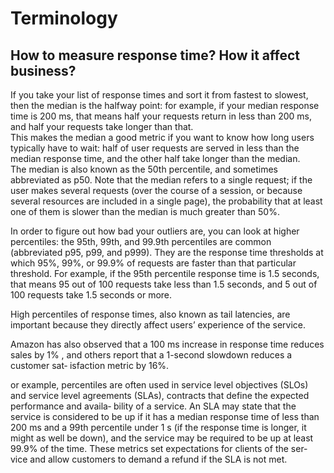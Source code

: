 # Terminology

## How to measure response time? How it affect business?

If you take your list of response times and sort it
from  fastest  to  slowest,  then  the  median  is  the  halfway  point:  for  example,  if  your median  response  time  is  200  ms,  that  means  half  your  requests  return  in  less  than
200 ms, and half your requests take longer than that.  
This  makes  the  median  a  good  metric  if  you  want  to  know  how  long  users  typically
have  to  wait:  half  of  user  requests  are  served  in  less  than  the  median  response  time,
and the other half take longer than the median.   
The median is also known as the 50th
percentile, and sometimes abbreviated as p50. Note that the median refers to a single
request;  if  the  user  makes  several  requests  (over  the  course  of  a  session,  or  because
several  resources  are  included  in  a  single  page),  the  probability  that  at  least  one  of
them is slower than the median is much greater than 50%.

In  order  to  figure  out  how  bad  your  outliers  are,  you  can  look  at  higher  percentiles:
the 95th, 99th, and 99.9th percentiles are common (abbreviated p95, p99, and p999).
They  are  the  response  time  thresholds  at  which  95%,  99%,  or  99.9%  of  requests  are
faster than that particular threshold. For example, if the 95th percentile response time
is 1.5 seconds, that means 95 out of 100 requests take less than 1.5 seconds, and 5 out
of 100 requests take 1.5 seconds or more. 

High percentiles of response times, also known as tail  latencies, are important
because  they  directly  affect  users’  experience  of  the  service.

Amazon has also observed that a 100 ms increase in response time reduces
sales by 1% , and others report that a 1-second slowdown reduces a customer sat‐
isfaction metric by 16%.

or  example,  percentiles  are  often  used  in  service  level  objectives  (SLOs)  and  service
level  agreements  (SLAs),  contracts  that  define  the  expected  performance  and  availa‐
bility of a service. An SLA may state that the service is considered to be up if it has a
median  response  time  of  less  than  200  ms  and  a  99th  percentile  under  1  s  (if  the
response time is longer, it might as well be down), and the service may be required to
be up at least 99.9% of the time. These metrics set expectations for clients of the ser‐
vice and allow customers to demand a refund if the SLA is not met.


